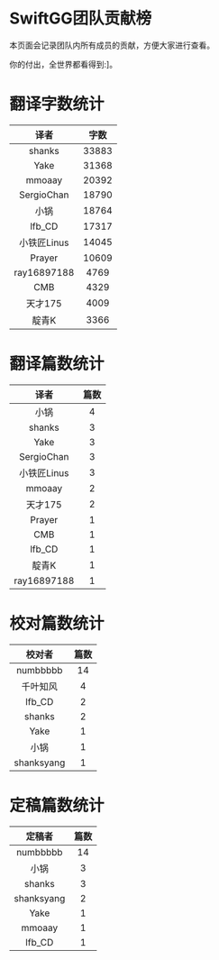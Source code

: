 
# SwiftGG团队贡献榜

本页面会记录团队内所有成员的贡献，方便大家进行查看。

你的付出，全世界都看得到:]。

# 翻译字数统计

| 译者 | 字数 |
| :------------: | :------------: |
| shanks | 33883 |
| Yake | 31368 |
| mmoaay | 20392 |
| SergioChan | 18790 |
| 小锅 | 18764 |
| lfb_CD | 17317 |
| 小铁匠Linus | 14045 |
| Prayer | 10609 |
| ray16897188 | 4769 |
| CMB | 4329 |
| 天才175 | 4009 |
| 靛青K | 3366 |


# 翻译篇数统计

| 译者 | 篇数 |
| :------------: | :------------: |
| 小锅 | 4 |
| shanks | 3 |
| Yake | 3 |
| SergioChan | 3 |
| 小铁匠Linus | 3 |
| mmoaay | 2 |
| 天才175 | 2 |
| Prayer | 1 |
| CMB | 1 |
| lfb_CD | 1 |
| 靛青K | 1 |
| ray16897188 | 1 |


# 校对篇数统计

| 校对者 | 篇数 |
| :------------: | :------------: |
| numbbbbb | 14 |
| 千叶知风 | 4 |
| lfb_CD | 2 |
| shanks | 2 |
| Yake | 1 |
| 小锅 | 1 |
| shanksyang | 1 |


# 定稿篇数统计

| 定稿者 | 篇数 |
| :------------: | :------------: |
| numbbbbb | 14 |
| 小锅 | 3 |
| shanks | 3 |
| shanksyang | 2 |
| Yake | 1 |
| mmoaay | 1 |
| lfb_CD | 1 |